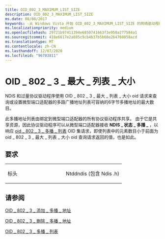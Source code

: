 ```yaml
---
title: OID_802_3_MAXIMUM_LIST_SIZE
description: OID_802_3_MAXIMUM_LIST_SIZE
ms.date: 08/08/2017
keywords: -从 Windows Vista 开始 OID_802_3_MAXIMUM_LIST_SIZE 的网络驱动程序
ms.localizationpriority: medium
ms.openlocfilehash: 29721b97411394e6850741663f3e950a277584a1
ms.sourcegitcommit: 418e6617e2a695c9cb4b37b5b60e264760858acd
ms.translationtype: MT
ms.contentlocale: zh-CN
ms.lasthandoff: 12/07/2020
ms.locfileid: "96783811"
---
```

# <a name="oid_802_3_maximum_list_size"></a>OID \_ 802 \_ 3 \_ 最大 \_ 列表 \_ 大小





NDIS 和过量协议驱动程序使用 OID \_ 802 \_ 3 \_ 最大 \_ 列表 \_ 大小 oid 请求来查询或设置微型端口适配器的多路广播地址列表可容纳的6字节多播地址的最大数目。

此多播地址列表由绑定到微型端口适配器的所有协议驱动程序共享。 由于它是共享资源，因此协议驱动程序可以从微型端口适配器接收 **NDIS \_ 状态 \_ 多播 \_** ，以响应 [oid \_ 802 \_ 3 \_ 多播 \_ 列表](oid-802-3-multicast-list.md) OID 集请求，即使列表中的元素数目小于前面为 oid \_ 802 \_ 3 \_ 最大 \_ 列表 \_ 大小 oid 查询请求返回的值，也是如此。

<a name="requirements"></a>要求
------------

<table>
<colgroup>
<col width="50%" />
<col width="50%" />
</colgroup>
<tbody>
<tr class="odd">
<td><p>标头</p></td>
<td>Ntddndis (包含 Ndis .h) </td>
</tr>
</tbody>
</table>

## <a name="see-also"></a>请参阅


[OID \_ 802 \_ 3 \_ 添加 \_ 多播 \_ 地址](oid-802-3-add-multicast-address.md)

[OID \_ 802 \_ 3 \_ 删除 \_ 多播 \_ 地址](oid-802-3-delete-multicast-address.md)

[OID \_ 802 \_ 3 \_ 多播 \_ 列表](oid-802-3-multicast-list.md)

 

 




